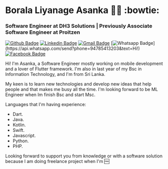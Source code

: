 # Borala Liyanage Asanka :man_technologist: :bowtie:
### Software Engineer at DH3 Solutions | Previously Associate Software Engineer at Proitzen

[![Github Badge](https://img.shields.io/badge/-Github-000?style=flat-square&logo=Github&logoColor=white&link=https://github.com/blasanka)](https://github.com/blasanka)
[![Linkedin Badge](https://img.shields.io/badge/-LinkedIn-blue?style=flat-square&logo=Linkedin&logoColor=white&link=https://www.linkedin.com/in/bliyanageasanka/)](https://www.linkedin.com/in/bliyanageasanka/)
[![Gmail Badge](https://img.shields.io/badge/-Gmail-c14438?style=flat-square&logo=Gmail&logoColor=white&link=mailto:leoshakshared@gmail.com)](mailto:leoshakshared@gmail.com)
[![Whatsapp Badge](https://img.shields.io/badge/-Whatsapp-4CA143?style=flat-square&labelColor=4CA143&logo=whatsapp&logoColor=white&link=https://api.whatsapp.com/send?phone=94785413203&text=Hi!)](https://api.whatsapp.com/send?phone=94785413203&text=Hi!)
[![Facebook Badge](https://img.shields.io/badge/-Facebook-1ca0f1?style=flat-square&labelColor=1ca0f1&logo=facebook&logoColor=white&link=https://facebook.com/bliyanageasanka)](https://facebook.com/bliyanageasanka)

Hi! I'm Asanka, a Software Engineer mostly working on mobile development and a lover of Flutter framework.
I'm also in last year of my Bsc in Information Technology, and I'm from Sri Lanka.

My keen is to learn new technologies and develop new ideas that help people and that makes me busy all the time. I'm looking forward to be ML Engineer when Im finish Bsc and start Msc.

Languages that I'm having experience:

- Dart.
- Java.
- Kotlin.
- Swift.
- Javascript.
- Python.
- PHP.

Looking forward to support you from knowledge or with a software solution because I am doing freelance project when I'm :free:
